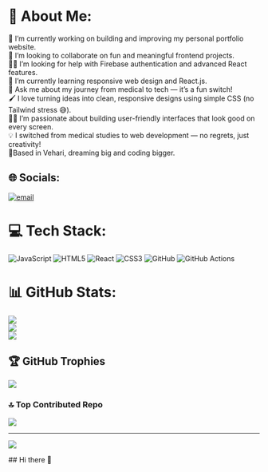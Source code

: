 # 💫 About Me:
🔧 I’m currently working on building and improving my personal portfolio website.<br>🤝 I’m looking to collaborate on fun and meaningful frontend projects.<br>🙋‍♀️ I’m looking for help with Firebase authentication and advanced React features.<br>🌱 I’m currently learning responsive web design and React.js.<br>💬 Ask me about my journey from medical to tech — it’s a fun switch!<br>🖌️ I love turning ideas into clean, responsive designs using simple CSS (no Tailwind stress 😅).<br>👩‍💻 I’m passionate about building user-friendly interfaces that look good on every screen.<br>💡 I switched from medical studies to web development — no regrets, just creativity!<br>📍Based in Vehari, dreaming big and coding bigger.


## 🌐 Socials:
[![email](https://img.shields.io/badge/Email-D14836?logo=gmail&logoColor=white)](mailto:fzoha5128@gmail.com) 

# 💻 Tech Stack:
![JavaScript](https://img.shields.io/badge/javascript-%23323330.svg?style=for-the-badge&logo=javascript&logoColor=%23F7DF1E) ![HTML5](https://img.shields.io/badge/html5-%23E34F26.svg?style=for-the-badge&logo=html5&logoColor=white) ![React](https://img.shields.io/badge/react-%2320232a.svg?style=for-the-badge&logo=react&logoColor=%2361DAFB) ![CSS3](https://img.shields.io/badge/css3-%231572B6.svg?style=for-the-badge&logo=css3&logoColor=white) ![GitHub](https://img.shields.io/badge/github-%23121011.svg?style=for-the-badge&logo=github&logoColor=white) ![GitHub Actions](https://img.shields.io/badge/github%20actions-%232671E5.svg?style=for-the-badge&logo=githubactions&logoColor=white)
# 📊 GitHub Stats:
![](https://github-readme-stats.vercel.app/api?username=ZohaFatima4747&theme=dark&hide_border=false&include_all_commits=true&count_private=true)<br/>
![](https://nirzak-streak-stats.vercel.app/?user=ZohaFatima4747&theme=dark&hide_border=false)<br/>
![](https://github-readme-stats.vercel.app/api/top-langs/?username=ZohaFatima4747&theme=dark&hide_border=false&include_all_commits=true&count_private=true&layout=compact)

## 🏆 GitHub Trophies
![](https://github-profile-trophy.vercel.app/?username=ZohaFatima4747&theme=radical&no-frame=false&no-bg=false&margin-w=4)

### 🔝 Top Contributed Repo
![](https://github-contributor-stats.vercel.app/api?username=ZohaFatima4747&limit=5&theme=dark&combine_all_yearly_contributions=true)

---
[![](https://visitcount.itsvg.in/api?id=ZohaFatima4747&icon=0&color=0)](https://visitcount.itsvg.in)

<!-- Proudly created with GPRM ( https://gprm.itsvg.in ) -->## Hi there 👋

<!--
**ZohaFatima4747/ZohaFatima4747** is a ✨ _special_ ✨ repository because its `README.md` (this file) appears on your GitHub profile.

Here are some ideas to get you started:

- 🔭 I’m currently working on ...
- 🌱 I’m currently learning ...
- 👯 I’m looking to collaborate on ...
- 🤔 I’m looking for help with ...
- 💬 Ask me about ...
- 📫 How to reach me: ...
- 😄 Pronouns: ...
- ⚡ Fun fact: ...
-->
